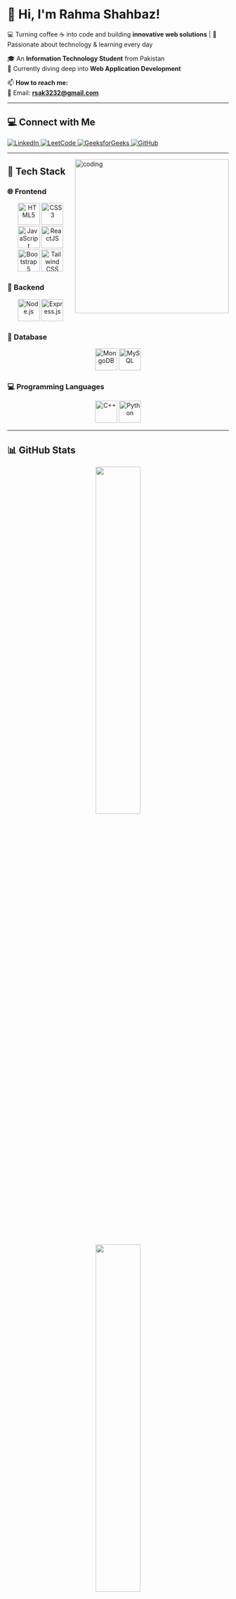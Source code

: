# 👋 Hi, I'm Rahma Shahbaz!  
💻 Turning coffee ☕ into code and building **innovative web solutions** | 🚀 Passionate about technology & learning every day

🎓 An **Information Technology Student** from Pakistan  
🌱 Currently diving deep into **Web Application Development**

📫 **How to reach me:**  
📧 Email: **rsak3232@gmail.com**

---

## 💻 Connect with Me  

<p align="left">
  <a href="https://www.linkedin.com/in/rahma-shahbaz-660841378/" target="_blank">
    <img src="https://img.shields.io/badge/LinkedIn-0A66C2?style=for-the-badge&logo=linkedin&logoColor=white" alt="LinkedIn"/>
  </a>
  
  <a href="https://leetcode.com/u/sami_1234/" target="_blank">
    <img src="https://img.shields.io/badge/LeetCode-FFA116?style=for-the-badge&logo=leetcode&logoColor=white" alt="LeetCode"/>
  </a>
  
  <a href="https://www.geeksforgeeks.org/user/aar61ehwp/" target="_blank">
    <img src="https://img.shields.io/badge/GeeksforGeeks-0F9D58?style=for-the-badge&logo=geeksforgeeks&logoColor=white" alt="GeeksforGeeks"/>
  </a>
  
  <a href="https://github.com/codewithsami1234" target="_blank">
    <img src="https://img.shields.io/badge/GitHub-171515?style=for-the-badge&logo=github&logoColor=white" alt="GitHub"/>
  </a>
</p>

---

<img align="right" alt="coding" width="350" src="https://github.com/user-attachments/assets/9462d121-7603-4b26-a52e-60b7f41908ea" />

## 🚀 Tech Stack  

### 🌐 Frontend  
<div align="center">
  <a href="#"><img src="https://skillicons.dev/icons?i=html" height="50" alt="HTML5" title="HTML5"/></a>
  <a href="#"><img src="https://skillicons.dev/icons?i=css" height="50" alt="CSS3" title="CSS3"/></a>
  <a href="#"><img src="https://skillicons.dev/icons?i=javascript" height="50" alt="JavaScript" title="JavaScript"/></a>
  <a href="#"><img src="https://skillicons.dev/icons?i=react" height="50" alt="ReactJS" title="ReactJS"/></a>
  <a href="#"><img src="https://skillicons.dev/icons?i=bootstrap" height="50" alt="Bootstrap 5" title="Bootstrap 5"/></a>
  <a href="#"><img src="https://skillicons.dev/icons?i=tailwind" height="50" alt="Tailwind CSS" title="Tailwind CSS"/></a>
</div>

### 🧠 Backend  
<div align="center">
  <a href="#"><img src="https://skillicons.dev/icons?i=nodejs" height="50" alt="Node.js" title="Node.js"/></a>
  <a href="#"><img src="https://skillicons.dev/icons?i=express" height="50" alt="Express.js" title="Express.js"/></a>
</div>

### 💾 Database  
<div align="center">
  <a href="#"><img src="https://skillicons.dev/icons?i=mongodb" height="50" alt="MongoDB" title="MongoDB"/></a>
  <a href="#"><img src="https://skillicons.dev/icons?i=mysql" height="50" alt="MySQL" title="MySQL"/></a>
</div>

### 💻 Programming Languages  
<div align="center">
  <a href="#"><img src="https://skillicons.dev/icons?i=cpp" height="50" alt="C++" title="C++"/></a>
  <a href="#"><img src="https://skillicons.dev/icons?i=python" height="50" alt="Python" title="Python"/></a>
</div>

---

## 📊 GitHub Stats  

<p align="center">
  <img src="https://github-readme-stats.vercel.app/api?username=codewithsami1234&show_icons=true&theme=tokyonight&hide_border=true" width="45%" />
</p>

<p align="center">
  <img src="https://github-readme-streak-stats.herokuapp.com/?user=codewithsami1234&theme=tokyonight&hide_border=true" width="45%" />
</p>

<p align="center">
  <img src="https://github-readme-stats.vercel.app/api/top-langs/?username=codewithsami1234&layout=compact&theme=tokyonight&hide_border=true&langs_count=10&card_width=445" width="60%" />
</p>

---

## 👀 Visitors  

<p align="center">
  <img src="https://komarev.com/ghpvc/?username=codewithsami1234&label=Profile%20Views&color=0e75b6&style=flat" alt="Profile views" />
</p>


---

✨ *"Coding today, innovating tomorrow — always curious, always learning."* 🚀
